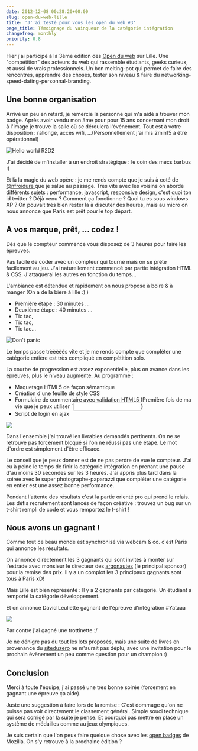 ```yaml
---
date: 2012-12-08 00:28:20+00:00
slug: open-du-web-lille
title: 'J''ai testé pour vous les open du web #3'
page_title: Témoignage du vainqueur de la catégorie intégration
changefreq: monthly
priority: 0.8
---
```


Hier j'ai participé à la 3ème édition des [Open du web](http://www.open-du-web.fr/) sur Lille.
Une "compétition" des acteurs du web qui rassemble étudiants, geeks curieux, et aussi de vrais professionnels.
Un bon melting-pot qui permet de faire des rencontres, apprendre des choses, tester son niveau & faire du networking-speed-dating-personnal-branding.


## Une bonne organisation


Arrivé un peu en retard, je remercie la personne qui m'a aidé à trouver mon badge.
Après avoir vendu mon âme pour pour 15 ans concernant mon droit à l'image je trouve la salle où se déroulera l'événement.
Tout est à votre disposition : rallonge, accès wifi, ...(Personnellement j'ai mis 2min15 à être opérationnel)

![Hello world R2D2](http://davidleuliette.com/wordPress/wp-content/uploads/2012/12/openduweb-helloworld-224x300.jpg)

J'ai décidé de m'installer à un endroit stratégique : le coin des mecs barbus :)

Et là la magie du web opère : je me rends compte que je suis à coté de [@nfroidure ](https://fr.twitter.com/nfroidure)que je salue au passage.
Très vite avec les voisins on aborde différents sujets : performance, javascript, responsive design, c'est quoi ton id twitter ? Déjà venu ? Comment ça fonctionne ? Quoi tu es sous windows XP ?
On pouvait très bien rester là à discuter des heures, mais au micro on nous annonce que Paris est prêt pour le top départ.

## A vos marque, prêt, ... codez !

Dès que le compteur commence vous disposez de 3 heures pour faire les épreuves.

Pas facile de coder avec un compteur qui tourne mais on se prête facilement au jeu.
J'ai naturellement commencé par partie intégration HTML & CSS.
J'attaquerai les autres en fonction du temps...

L'ambiance est détendue et rapidement on nous propose à boire & à manger (On a de la bière à lille :) )

- Première étape : 30 minutes ...
- Deuxième étape : 40 minutes ...
- Tic tac,
- Tic tac,
- Tic tac...

![Don't panic](http://davidleuliette.com/wordPress/wp-content/uploads/2012/12/openduweb-calm-155x300.jpg)

Le temps passe trèèèèès vite et je me rends compte que compléter une catégorie entière est très compliqué en compétition solo.

La courbe de progression est assez exponentielle, plus on avance dans les épreuves, plus le niveau augmente.
Au programme :

* Maquetage HTML5 de façon sémantique
* Création d'une feuille de style CSS
* Formulaire de commentaire avec validation HTML5 (Première fois de ma vie que je peux utiliser `<input type="text" require>)
* Script de login en ajax


![](http://davidleuliette.com/wordPress/wp-content/uploads/2012/12/Sans-titre-2-300x90.png)

Dans l'ensemble j'ai trouvé les livrables demandés pertinents. On ne se retrouve pas forcément bloqué si l'on ne réussi pas une étape. Le mot d'ordre est simplement d'être efficace.

Le conseil que je peux donner est de ne pas perdre de vue le compteur. J'ai eu à peine le temps de finir la catégorie intégration en prenant une pause d'au moins 30 secondes sur les 3 heures.
J'ai appris plus tard dans la soirée avec le super photographe-paparazzi que compléter une catégorie en entier est une assez bonne performance.

Pendant l'attente des résultats c'est la partie orienté pro qui prend le relais. Les défis recrutement sont lancés de façon créative : trouvez un bug sur un t-shirt rempli de code et vous remportez le t-shirt !


## Nous avons un gagnant !


Comme tout ce beau monde est synchronisé via webcam & co. c'est Paris qui annonce les résultats.

On annonce directement les 3 gagnants qui sont invités à monter sur l'estrade avec monsieur le directeur des [argonautes](http://www.les-argonautes.fr/) (le principal sponsor) pour la remise des prix.
Il y a un complot les 3 principaux gagnants sont tous à Paris xD!

Mais Lille est bien représenté : Il y a 2 gagnants par catégorie.
Un étudiant a remporté la catégorie développement.

Et on annonce David Leuliette gagnant de l'épreuve d'intégration #Yataaa

![](http://davidleuliette.com/wordPress/wp-content/uploads/2012/12/openduweb-participant-223x300.jpg)

Par contre j'ai gagné une trottinette :/

Je ne dénigre pas du tout les lots proposés, mais une suite de livres en provenance du [siteduzero](www.siteduzero.com) ne m'aurait pas déplu, avec une invitation pour le prochain évènement un peu comme question pour un champion :)


## Conclusion


Merci à toute l'équipe, j'ai passé une très bonne soirée (forcement en gagnant une épreuve ça aide).

Juste une suggestion à faire lors de la remise : C'est dommage qu'on ne puisse pas voir directement le classement général. Simple souci technique qui sera corrigé par la suite je pense.
Et pourquoi pas mettre en place un système de médailles comme au jeux olympiques.

Je suis certain que l'on peux faire quelque chose avec les [open badges](https://wiki.mozilla.org/Badges) de Mozilla.
On s'y retrouve à la prochaine édition ?
